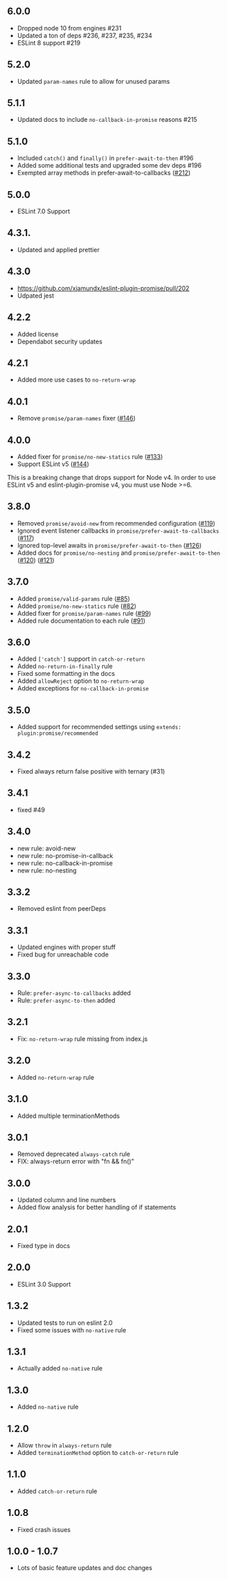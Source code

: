 ## 6.0.0

- Dropped node 10 from engines #231
- Updated a ton of deps #236, #237, #235, #234
- ESLint 8 support #219

## 5.2.0

- Updated `param-names` rule to allow for unused params

## 5.1.1

- Updated docs to include `no-callback-in-promise` reasons #215

## 5.1.0

- Included `catch()` and `finally()` in `prefer-await-to-then` #196
- Added some additional tests and upgraded some dev deps #196
- Exempted array methods in prefer-await-to-callbacks
  ([#212](https://github.com/xjamundx/eslint-plugin-promise/issues/212))

## 5.0.0

- ESLint 7.0 Support

## 4.3.1.

- Updated and applied prettier

## 4.3.0

- https://github.com/xjamundx/eslint-plugin-promise/pull/202
- Udpated jest

## 4.2.2

- Added license
- Dependabot security updates

## 4.2.1

- Added more use cases to `no-return-wrap`

## 4.0.1

- Remove `promise/param-names` fixer
  ([#146](https://github.com/xjamundx/eslint-plugin-promise/pull/146))

## 4.0.0

- Added fixer for `promise/no-new-statics` rule
  ([#133](https://github.com/xjamundx/eslint-plugin-promise/pull/133))
- Support ESLint v5
  ([#144](https://github.com/xjamundx/eslint-plugin-promise/pull/144))

This is a breaking change that drops support for Node v4. In order to use ESLint
v5 and eslint-plugin-promise v4, you must use Node >=6.

## 3.8.0

- Removed `promise/avoid-new` from recommended configuration
  ([#119](https://github.com/xjamundx/eslint-plugin-promise/pull/119))
- Ignored event listener callbacks in `promise/prefer-await-to-callbacks`
  ([#117](https://github.com/xjamundx/eslint-plugin-promise/pull/117))
- Ignored top-level awaits in `promise/prefer-await-to-then`
  ([#126](https://github.com/xjamundx/eslint-plugin-promise/pull/126))
- Added docs for `promise/no-nesting` and `promise/prefer-await-to-then`
  ([#120](https://github.com/xjamundx/eslint-plugin-promise/pull/120))
  ([#121](https://github.com/xjamundx/eslint-plugin-promise/pull/121))

## 3.7.0

- Added `promise/valid-params` rule
  ([#85](https://github.com/xjamundx/eslint-plugin-promise/pull/85))
- Added `promise/no-new-statics` rule
  ([#82](https://github.com/xjamundx/eslint-plugin-promise/pull/82))
- Added fixer for `promise/param-names` rule
  ([#99](https://github.com/xjamundx/eslint-plugin-promise/pull/99))
- Added rule documentation to each rule
  ([#91](https://github.com/xjamundx/eslint-plugin-promise/pull/91))

## 3.6.0

- Added `['catch']` support in `catch-or-return`
- Added `no-return-in-finally` rule
- Fixed some formatting in the docs
- Added `allowReject` option to `no-return-wrap`
- Added exceptions for `no-callback-in-promise`

## 3.5.0

- Added support for recommended settings using
  `extends: plugin:promise/recommended`

## 3.4.2

- Fixed always return false positive with ternary (#31)

## 3.4.1

- fixed #49

## 3.4.0

- new rule: avoid-new
- new rule: no-promise-in-callback
- new rule: no-callback-in-promise
- new rule: no-nesting

## 3.3.2

- Removed eslint from peerDeps

## 3.3.1

- Updated engines with proper stuff
- Fixed bug for unreachable code

## 3.3.0

- Rule: `prefer-async-to-callbacks` added
- Rule: `prefer-async-to-then` added

## 3.2.1

- Fix: `no-return-wrap` rule missing from index.js

## 3.2.0

- Added `no-return-wrap` rule

## 3.1.0

- Added multiple terminationMethods

## 3.0.1

- Removed deprecated `always-catch` rule
- FIX: always-return error with "fn && fn()"

## 3.0.0

- Updated column and line numbers
- Added flow analysis for better handling of if statements

## 2.0.1

- Fixed type in docs

## 2.0.0

- ESLint 3.0 Support

## 1.3.2

- Updated tests to run on eslint 2.0
- Fixed some issues with `no-native` rule

## 1.3.1

- Actually added `no-native` rule

## 1.3.0

- Added `no-native` rule

## 1.2.0

- Allow `throw` in `always-return` rule
- Added `terminationMethod` option to `catch-or-return` rule

## 1.1.0

- Added `catch-or-return` rule

## 1.0.8

- Fixed crash issues

## 1.0.0 - 1.0.7

- Lots of basic feature updates and doc changes
